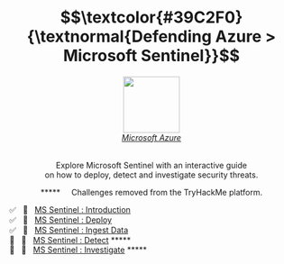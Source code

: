 <h1 align="center"> $$\textcolor{#39C2F0}{\textnormal{Defending Azure > Microsoft Sentinel}}$$ </h1>

<h6 align="center"> <img width="100px" src="https://github.com/user-attachments/assets/63b62e0e-f64d-422d-97b3-9d351f3c70d4"/><br><a href="https://azure.microsoft.com/en-us/blog/a-fluent-new-look-for-the-azure-icon/">Microsoft Azure</a></h6>

<p align="center">Explore Microsoft Sentinel with an interactive guide<br>
                  on how to deploy, detect and investigate security threats.</p>

<p align="center">***** &nbsp; &nbsp;  Challenges removed from the TryHackMe platform.</p>

✅ &nbsp; 🔗 &nbsp; [MS Sentinel : Introduction](https://github.com/RosanaFSS/Azure-Defending/blob/1.Microsoft-Sentinel/1.%20Easy%20%F0%9F%94%97%20-%20MS%20Sentinel%20:%20Introduction.md)<br>
✅ &nbsp; 🔗 &nbsp; [MS Sentinel : Deploy](https://github.com/RosanaFSS/Azure-Defending/blob/1.Microsoft-Sentinel/2.%20Easy%20%F0%9F%94%97%20-%20MS%20Sentinel%20%3A%20Deploy.md)<br>
✅ &nbsp; 🔗 &nbsp; [MS Sentinel : Ingest Data](https://github.com/RosanaFSS/Azure-Defending/blob/1.Microsoft-Sentinel/3.%20Easy%20%F0%9F%94%97%20-%20MS%20Sentinel%20%3A%20Ingest%20Data.md)<br>
🌌 &nbsp; 🔗 &nbsp; [MS Sentinel : Detect](https://github.com/RosanaFSS/Azure-Defending/blob/1.Microsoft-Sentinel/4.%20Easy%20%F0%9F%94%97%20-%20MS%20Sentinel%20%3A%20Detect.md) *****<br>
🌌 &nbsp; 🔗 &nbsp; [MS Sentinel : Investigate](https://github.com/RosanaFSS/Azure-Defending/blob/1.Microsoft-Sentinel/5.%20Easy%20%F0%9F%94%97%20-%20MS%20Sentinel%20%3A%20Investigate.md) *****<br>
